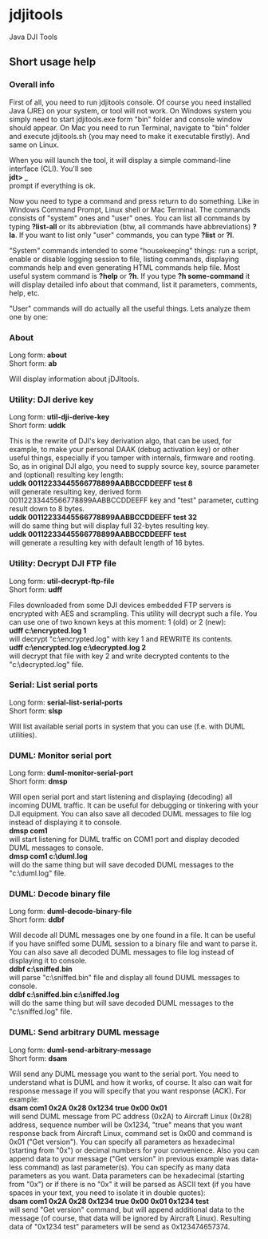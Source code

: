 # jdjitools
Java DJI Tools

## Short usage help

### Overall info

First of all, you need to run jdjitools console. Of course you need installed Java (JRE) on your system, or tool will not work.
On Windows system you simply need to start jdjitools.exe form "bin" folder and console window should appear.
On Mac you need to run Terminal, navigate to "bin" folder and execute jdjitools.sh (you may need to make it executable firstly). And same on Linux.

When you will launch the tool, it will display a simple command-line interface (CLI). You'll see  
**jdt> _**  
prompt if everything is ok.

Now you need to type a command and press return to do something. Like in Windows Command Prompt, Linux shell or Mac Terminal. The commands consists of "system" ones and "user" ones. You can list all commands by typing **?list-all** or its abbreviation (btw, all commands have abbreviations) **?la**. If you want to list only "user" commands, you can type **?list** or **?l**.

"System" commands intended to some "housekeeping" things: run a script, enable or disable logging session to file, listing commands, displaying commands help and even generating HTML commands help file. Most useful system command is **?help** or **?h**. If you type **?h some-command** it will display detailed info about that command, list it parameters, comments, help, etc.

"User" commands will do actually all the useful things. Lets analyze them one by one:

### About

Long form: **about**  
Short form: **ab**  

Will display information about jDJItools.

### Utility: DJI derive key

Long form: **util-dji-derive-key**  
Short form: **uddk**  

This is the rewrite of DJI's key derivation algo, that can be used, for example, to make your personal DAAK (debug activation key) or other useful things, especially if you tamper with internals, firmware and rooting.
So, as in original DJI algo, you need to supply source key, source parameter and (optional) resulting key length:  
**uddk 00112233445566778899AABBCCDDEEFF test 8**  
will generate resulting key, derived form 00112233445566778899AABBCCDDEEFF key and "test" parameter, cutting result down to 8 bytes.  
**uddk 00112233445566778899AABBCCDDEEFF test 32**  
will do same thing but will display full 32-bytes resulting key.  
**uddk 00112233445566778899AABBCCDDEEFF test**  
will generate a resulting key with default length of 16 bytes.

### Utility: Decrypt DJI FTP file

Long form: **util-decrypt-ftp-file**  
Short form: **udff**  

Files downloaded from some DJI devices embedded FTP servers is encrypted with AES and scrampling. This utility will decrypt such a file.
You can use one of two known keys at this moment: 1 (old) or 2 (new):  
**udff c:\encrypted.log 1**  
will decrypt "c:\encrypted.log" with key 1 and REWRITE its contents.  
**udff c:\encrypted.log c:\decrypted.log 2**  
will decrypt that file with key 2 and write decrypted contents to the "c:\decrypted.log" file.

### Serial: List serial ports

Long form: **serial-list-serial-ports**  
Short form: **slsp**  

Will list available serial ports in system that you can use (f.e. with DUML utilities).

### DUML: Monitor serial port

Long form: **duml-monitor-serial-port**  
Short form: **dmsp**  

Will open serial port and start listening and displaying (decoding) all incoming DUML traffic. It can be useful for debugging or tinkering with your DJI equipment. You can also save all decoded DUML messages to file log instead of displaying it to console.  
**dmsp com1**  
will start listening for DUML traffic on COM1 port and display decoded DUML messages to console.  
**dmsp com1 c:\duml.log**  
will do the same thing but will save decoded DUML messages to the "c:\duml.log" file.

### DUML: Decode binary file

Long form: **duml-decode-binary-file**  
Short form: **ddbf**  

Will decode all DUML messages one by one found in a file. It can be useful if you have sniffed some DUML session to a binary file and want to parse it. You can also save all decoded DUML messages to file log instead of displaying it to console.  
**ddbf c:\sniffed.bin**  
will parse "c:\sniffed.bin" file and display all found DUML messages to console.  
**ddbf c:\sniffed.bin c:\sniffed.log**  
will do the same thing but will save decoded DUML messages to the "c:\sniffed.log" file.

### DUML: Send arbitrary DUML message

Long form: **duml-send-arbitrary-message**  
Short form: **dsam**  

Will send any DUML message you want to the serial port. You need to understand what is DUML and how it works, of course. It also can wait for response message if you will specify that you want response (ACK). For example:  
**dsam com1 0x2A 0x28 0x1234 true 0x00 0x01**  
will send DUML message from PC address (0x2A) to Aircraft Linux (0x28) address, sequence number will be 0x1234, "true" means that you want response back from Aircraft Linux, command set is 0x00 and command is 0x01 ("Get version").
You can specify all parameters as hexadecimal (starting from "0x") or decimal numbers for your convenience.
Also you can append data to your message ("Get version" in previous example was data-less command) as last parameter(s). You can specify as many data parameters as you want. Data parameters can be hexadecimal (starting from "0x") or if there is no "0x" it will be parsed as ASCII text (if you have spaces in your text, you need to isolate it in double quotes):  
**dsam com1 0x2A 0x28 0x1234 true 0x00 0x01 0x1234 test**  
will send "Get version" command, but will append additional data to the message (of course, that data will be ignored by Aircraft Linux). Resulting data of "0x1234 test" parameters will be send as 0x123474657374.
